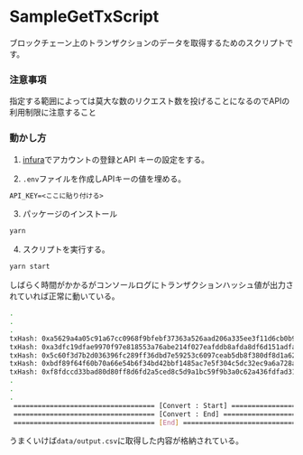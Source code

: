 # SampleGetTxScript
ブロックチェーン上のトランザクションのデータを取得するためのスクリプトです。

### 注意事項

指定する範囲によっては莫大な数のリクエスト数を投げることになるのでAPIの利用制限に注意すること

### 動かし方

1. [infura](https://app.infura.io)でアカウントの登録とAPI キーの設定をする。

2. `.env`ファイルを作成しAPIキーの値を埋める。

```txt
API_KEY=<ここに貼り付ける>
```

3. パッケージのインストール

```bash
yarn
```

4. スクリプトを実行する。

```bash
yarn start
```

しばらく時間がかかるがコンソールログにトランザクションハッシュ値が出力されていれば正常に動いている。

```bash
.
.
.
txHash: 0xa5629a4a05c91a67cc0968f9bfebf37363a526aad206a335ee3f11d6cb0b9c03
txHash: 0xa3dfc19dfae9970f97e818553a76abe214f027eafddb8afda8df6d151adfa46d
txHash: 0x5c60f3d7b2d036396fc289ff36dbd7e59253c6097ceab5db8f380df8d1a626c2
txHash: 0xbdf89f64f60b70a66e54b6f34bd42bbf1485ac7e5f304c5dc32ec9a6a728abdd
txHash: 0xf8fdccd33bad80d80ff8d6fd2a5ced8c5d9a1bc59f9b3a0c62a436fdfad316b4
.
.
.
 =================================== [Convert : Start] =================================== 
 =================================== [Convert : End] =================================== 
 =================================== [End] =================================== 
```

うまくいけば`data/output.csv`に取得した内容が格納されている。